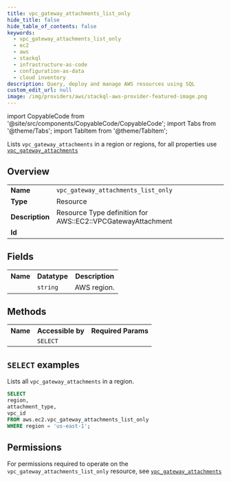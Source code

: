 ```yaml
---
title: vpc_gateway_attachments_list_only
hide_title: false
hide_table_of_contents: false
keywords:
  - vpc_gateway_attachments_list_only
  - ec2
  - aws
  - stackql
  - infrastructure-as-code
  - configuration-as-data
  - cloud inventory
description: Query, deploy and manage AWS resources using SQL
custom_edit_url: null
image: /img/providers/aws/stackql-aws-provider-featured-image.png
---
```


import CopyableCode from '@site/src/components/CopyableCode/CopyableCode';
import Tabs from '@theme/Tabs';
import TabItem from '@theme/TabItem';

Lists <code>vpc_gateway_attachments</code> in a region or regions, for all properties use <a href="/providers/aws/serviceName/vpc_gateway_attachments/"><code>vpc_gateway_attachments</code></a>

## Overview
<table><tbody>
<tr><td><b>Name</b></td><td><code>vpc_gateway_attachments_list_only</code></td></tr>
<tr><td><b>Type</b></td><td>Resource</td></tr>
<tr><td><b>Description</b></td><td>Resource Type definition for AWS::EC2::VPCGatewayAttachment</td></tr>
<tr><td><b>Id</b></td><td><CopyableCode code="aws.ec2.vpc_gateway_attachments_list_only" /></td></tr>
</tbody></table>

## Fields
<table><tbody><tr><th>Name</th><th>Datatype</th><th>Description</th></tr><tr><td><CopyableCode code="region" /></td><td><code>string</code></td><td>AWS region.</td></tr>
</tbody></table>

## Methods

<table><tbody>
  <tr>
    <th>Name</th>
    <th>Accessible by</th>
    <th>Required Params</th>
  </tr>
  <tr>
    <td><CopyableCode code="list_resources" /></td>
    <td><code>SELECT</code></td>
    <td><CopyableCode code="region" /></td>
  </tr>
</tbody></table>

## `SELECT` examples
Lists all <code>vpc_gateway_attachments</code> in a region.
```sql
SELECT
region,
attachment_type,
vpc_id
FROM aws.ec2.vpc_gateway_attachments_list_only
WHERE region = 'us-east-1';
```


## Permissions

For permissions required to operate on the <code>vpc_gateway_attachments_list_only</code> resource, see <a href="/providers/aws/ec2/vpc_gateway_attachments/#permissions"><code>vpc_gateway_attachments</code></a>

